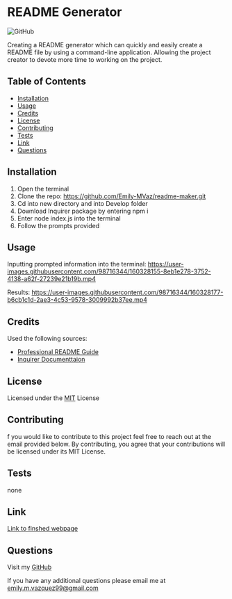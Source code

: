 
# README Generator

![GitHub](https://img.shields.io/badge/License-MIT-green)

Creating a README generator which can quickly and easily create a README file by using a command-line application. Allowing the project creator to devote more time to working on the project.
## Table of Contents
    
- [Installation](#installation)
- [Usage](#usage)
- [Credits](#credits)
- [License](#license)
- [Contributing](#contributing)
- [Tests](#tests)
- [Link](#link)
- [Questions](#questions)
## Installation

1. Open the terminal
2. Clone the repo: https://github.com/Emily-MVaz/readme-maker.git
3. Cd into new directory and into Develop folder
4. Download Inquirer package by entering npm i
5. Enter node index.js into the terminal
6. Follow the prompts provided

## Usage

Inputting prompted information into the terminal: 
https://user-images.githubusercontent.com/98716344/160328155-8eb1e278-3752-4138-a62f-27239e21b19b.mp4

Results:
https://user-images.githubusercontent.com/98716344/160328177-b6cb1c1d-2ae3-4c53-9578-3009992b37ee.mp4


## Credits

Used the following sources:
- [Professional README Guide](https://coding-boot-camp.github.io/full-stack/github/professional-readme-guide)
- [Inquirer Documenttaion](https://www.npmjs.com/package/inquirer)
## License

Licensed under the [MIT](https://choosealicense.com/licenses/mit/) License


## Contributing

f you would like to contribute to this project feel free to reach out at the email provided below. By contributing, you agree that your contributions will be licensed under its MIT License.
## Tests

none

## Link

[Link to finshed webpage](#)


## Questions

Visit my [GitHub](https://github.com/Emily-MVaz)
  
  If you have any additional questions please email me at emily.m.vazquez99@gmail.com
